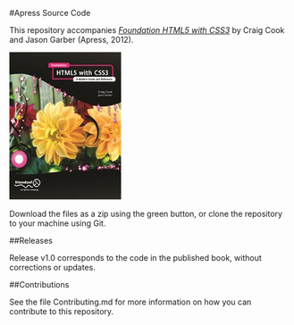 #Apress Source Code

This repository accompanies [*Foundation HTML5 with CSS3*](http://www.apress.com/9781430238768) by Craig Cook and Jason Garber (Apress, 2012).

![Cover image](9781430238768.jpg)

Download the files as a zip using the green button, or clone the repository to your machine using Git.

##Releases

Release v1.0 corresponds to the code in the published book, without corrections or updates.

##Contributions

See the file Contributing.md for more information on how you can contribute to this repository.
